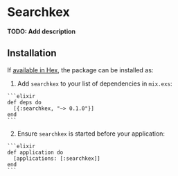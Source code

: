 # Searchkex

**TODO: Add description**

## Installation

If [available in Hex](https://hex.pm/docs/publish), the package can be installed as:

  1. Add `searchkex` to your list of dependencies in `mix.exs`:

    ```elixir
    def deps do
      [{:searchkex, "~> 0.1.0"}]
    end
    ```

  2. Ensure `searchkex` is started before your application:

    ```elixir
    def application do
      [applications: [:searchkex]]
    end
    ```

